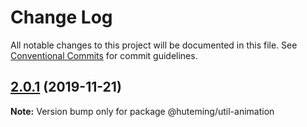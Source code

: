 # Change Log

All notable changes to this project will be documented in this file.
See [Conventional Commits](https://conventionalcommits.org) for commit guidelines.

## [2.0.1](https://github.com/huteming/huteming-ui/compare/@huteming/util-animation@2.0.0...@huteming/util-animation@2.0.1) (2019-11-21)

**Note:** Version bump only for package @huteming/util-animation
